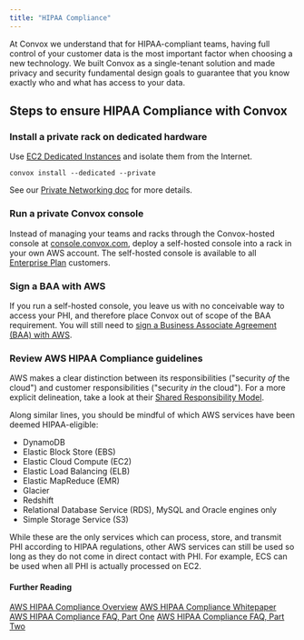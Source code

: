 ```yaml
---
title: "HIPAA Compliance"
---
```


At Convox we understand that for HIPAA-compliant teams, having full control of your customer data is the most important factor when choosing a new technology. We built Convox as a single-tenant solution and made privacy and security fundamental design goals to guarantee that you know exactly who and what has access to your data.

## Steps to ensure HIPAA Compliance with Convox

### Install a private rack on dedicated hardware

Use [EC2 Dedicated Instances](https://aws.amazon.com/ec2/purchasing-options/dedicated-instances/) and isolate them from the Internet.

```
convox install --dedicated --private
```

See our [Private Networking doc](https://convox.com/docs/private-networking/) for more details.

### Run a private Convox console

Instead of managing your teams and racks through the Convox-hosted console at [console.convox.com](https://console.convox.com), deploy a self-hosted console into a rack in your own AWS account. The self-hosted console is available to all [Enterprise Plan](https://convox.com/cost) customers.

### Sign a BAA with AWS

If you run a self-hosted console, you leave us with no conceivable way to access your PHI, and therefore place Convox out of scope of the BAA requirement. You will still need to [sign a Business Associate Agreement (BAA) with AWS](https://aws.amazon.com/compliance/hipaa-compliance/).

### Review AWS HIPAA Compliance guidelines

AWS makes a clear distinction between its responsibilities ("security _of_ the cloud") and customer responsibilities ("security _in_ the cloud"). For a more explicit delineation, take a look at their [Shared Responsibility Model](https://aws.amazon.com/compliance/shared-responsibility-model/).

Along similar lines, you should be mindful of which AWS services have been deemed HIPAA-eligible:

* DynamoDB
* Elastic Block Store (EBS)
* Elastic Cloud Compute (EC2)
* Elastic Load Balancing (ELB)
* Elastic MapReduce (EMR)
* Glacier
* Redshift
* Relational Database Service (RDS), MySQL and Oracle engines only
* Simple Storage Service (S3)

While these are the only services which can process, store, and transmit PHI according to HIPAA regulations, other AWS services can still be used so long as they do not come in direct contact with PHI. For example, ECS can be used when all PHI is actually processed on EC2.

#### Further Reading

[AWS HIPAA Compliance Overview](https://aws.amazon.com/compliance/hipaa-compliance/)
[AWS HIPAA Compliance Whitepaper](https://d0.awsstatic.com/whitepapers/compliance/AWS_HIPAA_Compliance_Whitepaper.pdf)
[AWS HIPAA Compliance FAQ, Part One](https://blogs.aws.amazon.com/security/post/Tx3TGE4YTL0XK5Z/Frequently-Asked-Questions-About-HIPAA-Compliance-in-the-AWS-Cloud)
[AWS HIPAA Compliance FAQ, Part Two](https://blogs.aws.amazon.com/security/post/Tx3FDPNNKZ5XFEE/Frequently-Asked-Questions-About-HIPAA-Compliance-in-the-AWS-Cloud-Part-Two)

